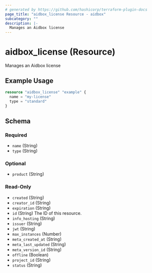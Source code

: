 ```yaml
---
# generated by https://github.com/hashicorp/terraform-plugin-docs
page_title: "aidbox_license Resource - aidbox"
subcategory: ""
description: |-
  Manages an Aidbox license
---
```


# aidbox_license (Resource)

Manages an Aidbox license

## Example Usage

```terraform
resource "aidbox_license" "example" {
  name = "my-license"
  type = "standard"
}
```

<!-- schema generated by tfplugindocs -->
## Schema

### Required

- `name` (String)
- `type` (String)

### Optional

- `product` (String)

### Read-Only

- `created` (String)
- `creator_id` (String)
- `expiration` (String)
- `id` (String) The ID of this resource.
- `info_hosting` (String)
- `issuer` (String)
- `jwt` (String)
- `max_instances` (Number)
- `meta_created_at` (String)
- `meta_last_updated` (String)
- `meta_version_id` (String)
- `offline` (Boolean)
- `project_id` (String)
- `status` (String)
